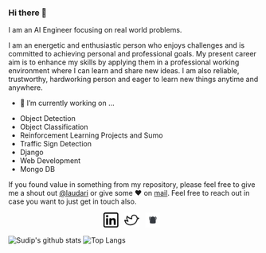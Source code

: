 ### Hi there 👋

I am an AI Engineer focusing on real world problems. 

<p> I am an energetic and enthusiastic person who enjoys challenges and is committed to achieving personal and professional goals. My present career aim is to enhance my skills by applying them in a professional working environment where I can learn and share new ideas. I am also reliable, trustworthy, hardworking person and eager to learn new things anytime and anywhere. 

- 🔭 I’m currently working on ...
  
  
<ul>
   <li> Object Detection </li>
   <li> Object Classification </li>
   <li> Reinforcement Learning Projects and Sumo </li>
   <li> Traffic Sign Detection </li>
   <li> Django</li>
   <li> Web Development</li>
   <li> Mongo DB </li>
  </ul>

</p>

If you found value in something from my repository, please feel free to give me a shout out [@laudari](https://twitter.com/laudari1) or give some ♥ on [mail](mailto:sudiplaudari@gmail.com). Feel free to reach out in case you want to just get in touch also.

<p align='center'>
<a href="https://www.linkedin.com/in/sudip-laudari-87b782165/"><img height="30" src="./linkedin.png?raw=true"></a>&nbsp;&nbsp;
<a href="https://twitter.com/laudari1"><img height="30" src="./twitter.png?raw=true"></a>&nbsp;&nbsp;
<a href="https://www.showwcase.com/sdip/"><img height="30" src="./showcase.jpeg?raw=true"></a>&nbsp;&nbsp;

</p> 



![Sudip's github stats](https://github-readme-stats.vercel.app/api?username=Laudarisd&hide=contribs,prs&show_icons=true&hide_border=true&title_color=000)
![Top Langs](https://github-readme-stats.vercel.app/api/top-langs/?username=Laudarisd&layout=compact&hide_border=true)




<!--
**Laudarisd/Laudarisd** is a ✨ _special_ ✨ repository because its `README.md` (this file) appears on your GitHub profile.

Here are some ideas to get you started:

- 🔭 I’m currently working on ...
- 🌱 I’m currently learning ...
- 👯 I’m looking to collaborate on ...
- 🤔 I’m looking for help with ...
- 💬 Ask me about ...
- 📫 How to reach me: ...
- 😄 Pronouns: ...
- ⚡ Fun fact: ...
-->
